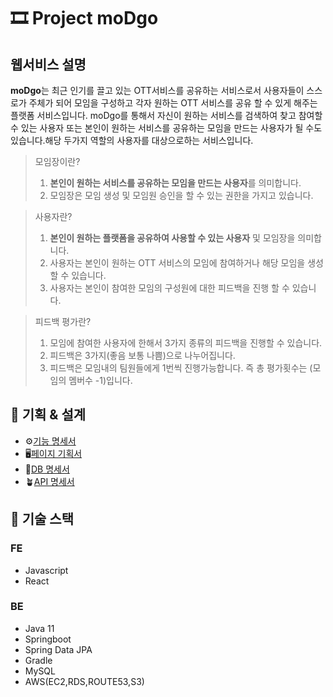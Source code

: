 # 🎞 Project moDgo
## 웹서비스 설명
**moDgo**는 최근 인기를 끌고 있는 OTT서비스를 공유하는 서비스로서 사용자들이 스스로가 주체가 되어 모임을 구성하고 각자 원하는 OTT 서비스를 공유 할 수 있게 해주는 플랫폼 서비스입니다. moDgo를 통해서 자신이 원하는 서비스를 검색하여 찾고 참여할 수 있는 사용자 또는 본인이 원하는 서비스를 공유하는 모임을 만드는 사용자가 될 수도 있습니다.해당 두가지 역할의 사용자를 대상으로하는 서비스입니다.
> 모임장이란?
> 1) **본인이 원하는 서비스를 공유하는 모임을 만드는 사용자**를 의미합니다.
> 2) 모임장은 모임 생성 및 모임원 승인을 할 수 있는 권한을 가지고 있습니다.

> 사용자란? 
> 1) **본인이 원하는 플랫폼을 공유하여 사용할 수 있는 사용자** 및 모임장을 의미합니다.
> 2) 사용자는 본인이 원하는 OTT 서비스의 모임에 참여하거나 해당 모임을 생성할 수 있습니다.
> 3) 사용자는 본인이 참여한 모임의 구성원에 대한 피드백을 진행 할 수 있습니다.

> 피드백 평가란?
> 1) 모임에 참여한 사용자에 한해서 3가지 종류의 피드백을 진행할 수 있습니다.
> 2) 피드백은 3가지(좋음 보통 나쁨)으로 나누어집니다.
> 3) 피드백은 모임내의 팀원들에게 1번씩 진행가능합니다. 즉 총 평가횟수는 (모임의 멤버수 -1)입니다. 



## 🧩 기획 & 설계
- ⚙[기능 명세서](https://www.notion.so/modigo/cd5fb686d627409586d186b60443f61e)
- 🖥[페이지 기획서](https://www.notion.so/modigo/922240b0880c48f58c27aaefe88524f2)
- 🧬[DB 명세서](https://www.notion.so/modigo/DB-b8e98523c8694a5aa135811d0cf5d80b)
- 🪴[API 명세서](https://www.notion.so/modigo/API-0c8f2f9474854b578618a2e60e3448c6)

## 🚧 기술 스택
### FE
- Javascript
- React

### BE
- Java 11
- Springboot
- Spring Data JPA
- Gradle
- MySQL
- AWS(EC2,RDS,ROUTE53,S3)
